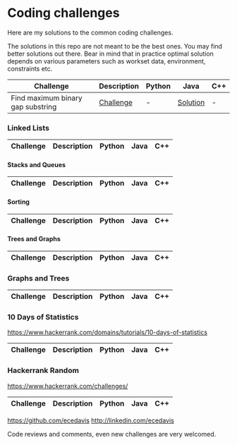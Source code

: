 # Coding challenges
Here are my solutions to the common coding challenges. 

The solutions in this repo are not meant to be the best ones. You may find better solutions out there. Bear in mind that in practice optimal solution depends on various parameters such as workset data, environment, constraints etc.

| Challenge  | Description  |  Python | Java | C++ |
|---|---|---|---|---|
|Find maximum binary gap substring | [Challenge](https://app.codility.com/programmers/lessons/1-iterations/binary_gap/) | - | [Solution](https://github.com/ecedavis/CodingChallenges/blob/master/BinaryGap.java) | - |



### Linked Lists

| Challenge  | Description  |  Python | Java | C++ |
|---|---|---|---|---


#### Stacks and Queues

| Challenge  | Description  |  Python | Java | C++
|---|---|---|---|---

#### Sorting

| Challenge  | Description  |  Python | Java | C++
|---|---|---|---|---


#### Trees and Graphs

| Challenge  | Description  |  Python | Java | C++
|---|---|---|---|---



### Graphs and Trees

| Challenge  | Description  |  Python | Java | C++
|---|---|---|---|---

### 10 Days of Statistics
https://www.hackerrank.com/domains/tutorials/10-days-of-statistics

| Challenge  | Description  |  Python | Java | C++
|---|---|---|---|---


### Hackerrank Random

https://www.hackerrank.com/challenges/

| Challenge  | Description  |  Python | Java | C++
|---|---|---|---|---




https://github.com/ecedavis
http://linkedin.com/ecedavis

Code reviews and comments, even new challenges are very welcomed.
